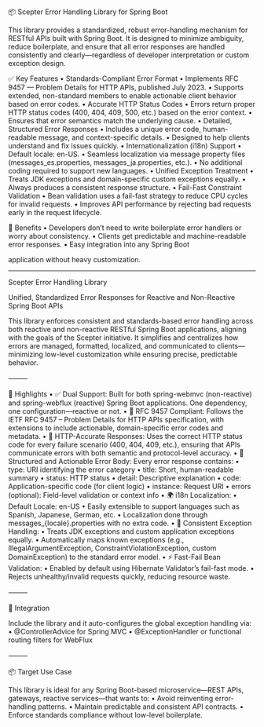📦 Scepter Error Handling Library for Spring Boot

This library provides a standardized, robust error-handling mechanism for RESTful APIs built with Spring Boot. It is designed to minimize ambiguity, reduce boilerplate, and ensure that all error responses are handled consistently and clearly—regardless of developer interpretation or custom exception design.

✅ Key Features
	•	Standards-Compliant Error Format
	•	Implements RFC 9457 — Problem Details for HTTP APIs, published July 2023.
	•	Supports extended, non-standard members to enable actionable client behavior based on error codes.
	•	Accurate HTTP Status Codes
	•	Errors return proper HTTP status codes (400, 404, 409, 500, etc.) based on the error context.
	•	Ensures that error semantics match the underlying cause.
	•	Detailed, Structured Error Responses
	•	Includes a unique error code, human-readable message, and context-specific details.
	•	Designed to help clients understand and fix issues quickly.
	•	Internationalization (i18n) Support
	•	Default locale: en-US.
	•	Seamless localization via message property files (messages_es.properties, messages_ja.properties, etc.).
	•	No additional coding required to support new languages.
	•	Unified Exception Treatment
	•	Treats JDK exceptions and domain-specific custom exceptions equally.
	•	Always produces a consistent response structure.
	•	Fail-Fast Constraint Validation
	•	Bean validation uses a fail-fast strategy to reduce CPU cycles for invalid requests.
	•	Improves API performance by rejecting bad requests early in the request lifecycle.

📌 Benefits
	•	Developers don’t need to write boilerplate error handlers or worry about consistency.
	•	Clients get predictable and machine-readable error responses.
	•	Easy integration into any Spring Boot

 application without heavy customization.



-------
Scepter Error Handling Library

Unified, Standardized Error Responses for Reactive and Non-Reactive Spring Boot APIs

This library enforces consistent and standards-based error handling across both reactive and non-reactive RESTful Spring Boot applications, aligning with the goals of the Scepter initiative. It simplifies and centralizes how errors are managed, formatted, localized, and communicated to clients—minimizing low-level customization while ensuring precise, predictable behavior.

⸻

🚀 Highlights
	•	✅ Dual Support:
Built for both spring-webmvc (non-reactive) and spring-webflux (reactive) Spring Boot applications. One dependency, one configuration—reactive or not.
	•	📖 RFC 9457 Compliant:
Follows the IETF RFC 9457 – Problem Details for HTTP APIs specification, with extensions to include actionable, domain-specific error codes and metadata.
	•	📡 HTTP-Accurate Responses:
Uses the correct HTTP status code for every failure scenario (400, 404, 409, etc.), ensuring that APIs communicate errors with both semantic and protocol-level accuracy.
	•	🧩 Structured and Actionable Error Body:
Every error response contains:
	•	type: URI identifying the error category
	•	title: Short, human-readable summary
	•	status: HTTP status
	•	detail: Descriptive explanation
	•	code: Application-specific code (for client logic)
	•	instance: Request URI
	•	errors (optional): Field-level validation or context info
	•	🌍 i18n Localization:
	•	Default Locale: en-US
	•	Easily extensible to support languages such as Spanish, Japanese, German, etc.
	•	Localization done through messages_{locale}.properties with no extra code.
	•	📛 Consistent Exception Handling:
	•	Treats JDK exceptions and custom application exceptions equally.
	•	Automatically maps known exceptions (e.g., IllegalArgumentException, ConstraintViolationException, custom DomainException) to the standard error model.
	•	⚡ Fast-Fail Bean Validation:
	•	Enabled by default using Hibernate Validator’s fail-fast mode.
	•	Rejects unhealthy/invalid requests quickly, reducing resource waste.

⸻

🧩 Integration

Include the library and it auto-configures the global exception handling via:
	•	@ControllerAdvice for Spring MVC
	•	@ExceptionHandler or functional routing filters for WebFlux

⸻

📦 Target Use Case

This library is ideal for any Spring Boot-based microservice—REST APIs, gateways, reactive services—that wants to:
	•	Avoid reinventing error-handling patterns.
	•	Maintain predictable and consistent API contracts.
	•	Enforce standards compliance without low-level boilerplate.


